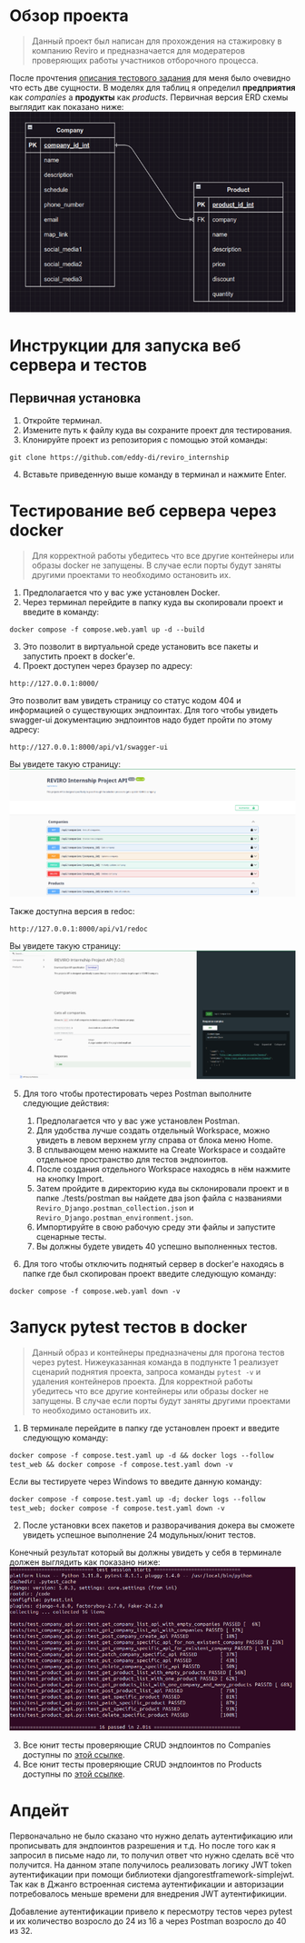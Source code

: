 # Обзор проекта

> Данный проект был написан для прохождения на стажировку в компанию Reviro и предназначается для модератеров проверяющих работы участников отборочного процесса.

После прочтения [описания тестового задания](https://docs.google.com/document/d/1u-RQ5KCMiiICpnZUHaKV2IuE_KdX7aShbo3RmY6EpHI/edit) для меня было очевидно что есть две сущности. В моделях для таблиц я определил **предприятия** как *companies* а **продукты** как *products*.
Первичная версия ERD схемы выглядит как показано ниже:
![](./readme_images/initial_models.png)

# Инструкции для запуска веб сервера и тестов
## Первичная установка
1. Откройте терминал.
2. Измените путь к файлу куда вы сохраните проект для тестирования.
3. Клонируйте проект из репозитория с помощью этой команды:

```
git clone https://github.com/eddy-di/reviro_internship
```
4. Вставьте приведенную выше команду в терминал и нажмите Enter.

# Тестирование веб сервера через docker

> Для корректной работы убедитесь что все другие контейнеры или образы docker не запущены. В случае если порты будут заняты другими проектами то необходимо остановить их.

1. Предполагается что у вас уже установлен Docker.
2. Через терминал перейдите в папку куда вы скопировали проект и введите в команду:

```
docker compose -f compose.web.yaml up -d --build
```

3. Это позволит в виртуальной среде установить все пакеты и запустить проект в docker'e.
4. Проект доступен через браузер по адресу:

```
http://127.0.0.1:8000/
```

Это позволит вам увидеть страницу со статус кодом 404 и информацией о существующих эндпоинтах. Для того чтобы увидеть swagger-ui документацию эндпоинтов надо будет пройти по этому адресу:

```
http://127.0.0.1:8000/api/v1/swagger-ui
```

Вы увидете такую страницу:
![](./readme_images/swagger_ui_example.png)

Также доступна версия в redoc:

```
http://127.0.0.1:8000/api/v1/redoc
```

Вы увидете такую страницу:
![](./readme_images/api_redoc_example.png)

5. Для того чтобы протестировать через Postman выполните следующие действия:
    1. Предполагается что у вас уже установлен Postman.
    2. Для удобства лучше создать отдельный Workspace, можно увидеть в левом верхнем углу справа от блока меню Home.
    3. В сплывающем меню нажмите на Create Workspace и создайте отдельное пространство для тестов эндпоинтов.
    4. После создания отдельного Workspace находясь в нём нажмите на кнопку Import.
    5. Затем пройдите в директорию куда вы склонировали проект и в папке ./tests/postman вы найдете два json файла с названиями `Reviro_Django.postman_collection.json` и `Reviro_Django.postman_environment.json`.
    6. Импортируйте в свою рабочую среду эти файлы и запустите сценарные тесты.
    7. Вы должны будете увидеть 40 успешно выполненных тестов.

6. Для того чтобы отключить поднятый сервер в docker'e находясь в папке где был скопирован проект введите следующую команду:

```
docker compose -f compose.web.yaml down -v
```

# Запуск pytest тестов в docker

> Данный образ и контейнеры предназначены для прогона тестов через pytest. Нижеуказанная команда в подпункте 1 реализует сценарий поднятия проекта, запроса команды `pytest -v` и удаления контейнеров проекта. Для корректной работы убедитесь что все другие контейнеры или образы docker не запущены. В случае если порты будут заняты другими проектами то необходимо остановить их.

1. В терминале перейдите в папку где установлен проект и введите следующую команду:

```
docker compose -f compose.test.yaml up -d && docker logs --follow test_web && docker compose -f compose.test.yaml down -v
```

Если вы тестируете через Windows то введите данную команду:

```
docker compose -f compose.test.yaml up -d; docker logs --follow test_web; docker compose -f compose.test.yaml down -v
```

2. После установки всех пакетов и разворачивания докера вы сможете увидеть успешное выполнение 24 модульных/юнит тестов.

Конечный результат который вы должны увидеть у себя в терминале должен выглядить как показано ниже:
![](./readme_images/tests_example.png)

3. Все юнит тесты проверяющие CRUD эндпоинтов по Companies доступны по [этой ссылке](./tests/test_company_api.py).
3. Все юнит тесты проверяющие CRUD эндпоинтов по Products доступны по [этой ссылке](./tests/test_product_api.py).

# Апдейт
Первоначально не было сказано что нужно делать аутентификацию или прописывать для эндпоинтов разрешения и т.д. Но после того как я запросил в письме надо ли, то получил ответ что нужно сделать всё что получится. На данном этапе получилось реализовать логику JWT token аутентификации при помощи библиотеки djangorestframework-simplejwt. Так как в Джанго встроенная система аутентификации и авторизации потребовалось меньше времени для внедрения JWT аутентификиции.

Добавление аутентификации привело к пересмотру тестов через pytest и их количество возросло до 24 из 16 а через Postman возросло до 40 из 32.
